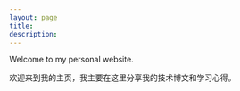 ```yaml
---
layout: page
title: 
description: 
---  
```


Welcome to my personal website.

欢迎来到我的主页，我主要在这里分享我的技术博文和学习心得。
